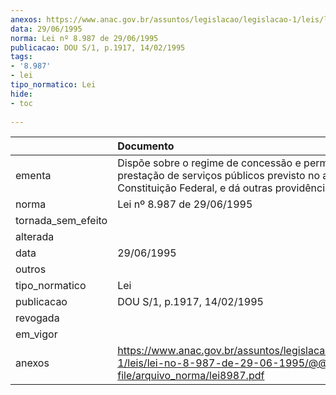 ```yaml
---
anexos: https://www.anac.gov.br/assuntos/legislacao/legislacao-1/leis/lei-no-8-987-de-29-06-1995/@@display-file/arquivo_norma/lei8987.pdf
data: 29/06/1995
norma: Lei nº 8.987 de 29/06/1995
publicacao: DOU S/1, p.1917, 14/02/1995
tags:
- '8.987'
- lei
tipo_normatico: Lei
hide: 
- toc 
 
---
```


|                    | Documento                                                                                                                                                |
|:-------------------|:---------------------------------------------------------------------------------------------------------------------------------------------------------|
| ementa             | Dispõe sobre o regime de concessão e permissão da prestação de serviços públicos previsto no art. 175 da Constituição Federal, e dá outras providências. |
| norma              | Lei nº 8.987 de 29/06/1995                                                                                                                               |
| tornada_sem_efeito |                                                                                                                                                          |
| alterada           |                                                                                                                                                          |
| data               | 29/06/1995                                                                                                                                               |
| outros             |                                                                                                                                                          |
| tipo_normatico     | Lei                                                                                                                                                      |
| publicacao         | DOU S/1, p.1917, 14/02/1995                                                                                                                              |
| revogada           |                                                                                                                                                          |
| em_vigor           |                                                                                                                                                          |
| anexos             | https://www.anac.gov.br/assuntos/legislacao/legislacao-1/leis/lei-no-8-987-de-29-06-1995/@@display-file/arquivo_norma/lei8987.pdf                        |